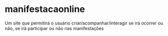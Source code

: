 manifestacaonline
=================

Um site que permitirá o usuário criar/acompanhar/interagir se irá ocorrer ou não, se irá participar ou não nas manifestações
